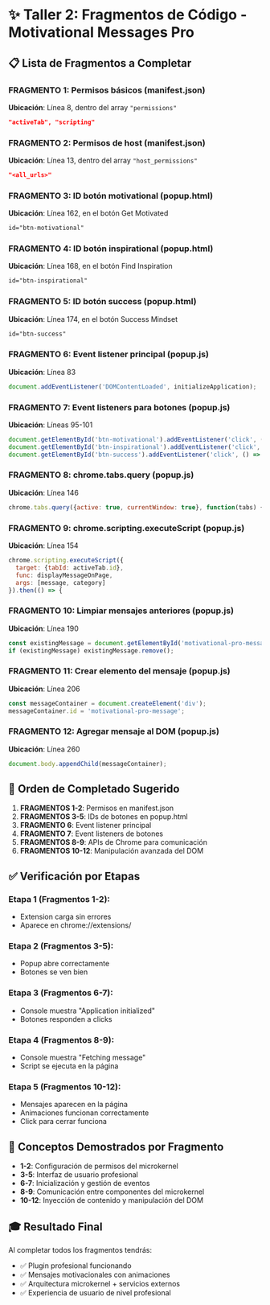 # ✨ Taller 2: Fragmentos de Código - Motivational Messages Pro

## 📋 Lista de Fragmentos a Completar

### **FRAGMENTO 1: Permisos básicos (manifest.json)**
**Ubicación**: Línea 8, dentro del array `"permissions"`
```json
"activeTab", "scripting"
```

### **FRAGMENTO 2: Permisos de host (manifest.json)**
**Ubicación**: Línea 13, dentro del array `"host_permissions"`  
```json
"<all_urls>"
```

### **FRAGMENTO 3: ID botón motivational (popup.html)**
**Ubicación**: Línea 162, en el botón Get Motivated
```html
id="btn-motivational"
```

### **FRAGMENTO 4: ID botón inspirational (popup.html)**
**Ubicación**: Línea 168, en el botón Find Inspiration
```html
id="btn-inspirational"
```

### **FRAGMENTO 5: ID botón success (popup.html)**
**Ubicación**: Línea 174, en el botón Success Mindset
```html
id="btn-success"
```

### **FRAGMENTO 6: Event listener principal (popup.js)**
**Ubicación**: Línea 83
```javascript
document.addEventListener('DOMContentLoaded', initializeApplication);
```

### **FRAGMENTO 7: Event listeners para botones (popup.js)**
**Ubicación**: Líneas 95-101
```javascript
document.getElementById('btn-motivational').addEventListener('click', () => fetchMessage('motivational'));
document.getElementById('btn-inspirational').addEventListener('click', () => fetchMessage('inspirational'));
document.getElementById('btn-success').addEventListener('click', () => fetchMessage('success'));
```

### **FRAGMENTO 8: chrome.tabs.query (popup.js)**
**Ubicación**: Línea 146
```javascript
chrome.tabs.query({active: true, currentWindow: true}, function(tabs) {
```

### **FRAGMENTO 9: chrome.scripting.executeScript (popup.js)**
**Ubicación**: Línea 154
```javascript
chrome.scripting.executeScript({
  target: {tabId: activeTab.id},
  func: displayMessageOnPage,
  args: [message, category]
}).then(() => {
```

### **FRAGMENTO 10: Limpiar mensajes anteriores (popup.js)**
**Ubicación**: Línea 190
```javascript
const existingMessage = document.getElementById('motivational-pro-message');
if (existingMessage) existingMessage.remove();
```

### **FRAGMENTO 11: Crear elemento del mensaje (popup.js)**
**Ubicación**: Línea 206
```javascript
const messageContainer = document.createElement('div');
messageContainer.id = 'motivational-pro-message';
```

### **FRAGMENTO 12: Agregar mensaje al DOM (popup.js)**
**Ubicación**: Línea 260
```javascript
document.body.appendChild(messageContainer);
```

## 🎯 Orden de Completado Sugerido

1. **FRAGMENTOS 1-2**: Permisos en manifest.json
2. **FRAGMENTOS 3-5**: IDs de botones en popup.html
3. **FRAGMENTO 6**: Event listener principal  
4. **FRAGMENTO 7**: Event listeners de botones
5. **FRAGMENTOS 8-9**: APIs de Chrome para comunicación
6. **FRAGMENTOS 10-12**: Manipulación avanzada del DOM

## ✅ Verificación por Etapas

### **Etapa 1 (Fragmentos 1-2)**:
- Extension carga sin errores
- Aparece en chrome://extensions/

### **Etapa 2 (Fragmentos 3-5)**:  
- Popup abre correctamente
- Botones se ven bien

### **Etapa 3 (Fragmentos 6-7)**:
- Console muestra "Application initialized"
- Botones responden a clicks

### **Etapa 4 (Fragmentos 8-9)**:
- Console muestra "Fetching message"
- Script se ejecuta en la página

### **Etapa 5 (Fragmentos 10-12)**:
- Mensajes aparecen en la página
- Animaciones funcionan correctamente
- Click para cerrar funciona

## 🔧 Conceptos Demostrados por Fragmento

- **1-2**: Configuración de permisos del microkernel
- **3-5**: Interfaz de usuario profesional
- **6-7**: Inicialización y gestión de eventos
- **8-9**: Comunicación entre componentes del microkernel
- **10-12**: Inyección de contenido y manipulación del DOM

## 🎓 Resultado Final

Al completar todos los fragmentos tendrás:
- ✅ Plugin profesional funcionando
- ✅ Mensajes motivacionales con animaciones
- ✅ Arquitectura microkernel + servicios externos
- ✅ Experiencia de usuario de nivel profesional
